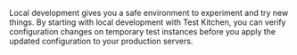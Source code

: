 Local development gives you a safe environment to experiment and try new things. By starting with local development with Test Kitchen, you can verify configuration changes on temporary test instances before you apply the updated configuration to your production servers.
